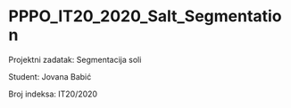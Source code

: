 # PPPO_IT20_2020_Salt_Segmentation

Projektni zadatak: Segmentacija soli

Student: Jovana Babić

Broj indeksa: IT20/2020
